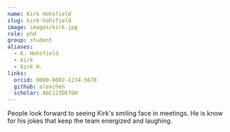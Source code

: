 ```yaml
---
name: Kirk Hohsfield
slug: kirk-hohsfield
image: images/kirk.jpg
role: phd
group: student
aliases:
  - K. Hohsfield
  - kirk
  - Kirk H.
links:
  orcid: 0000-0002-1234-5678
  github: alexchen
  scholar: AbC123DEfGH
---
```


People look forward to seeing Kirk's smiling face in meetings. He is know for his jokes that keep the team energized and laughing. 

